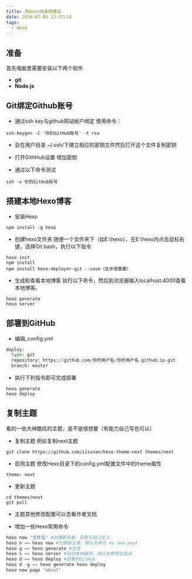 ```yaml
---
title: 用Hexo快速搭建站
date: 2016-07-08 22:57:14
tags:
  - Hexo
---
```

## 准备
首先电脑里需要安装以下两个软件
- **git**
- **Node.js**

## Git绑定Github账号
- 通过ssh key与github网站帐户绑定
使用命令：

```plain
ssh-keygen -C '你的GitHub账号' -t rsa
```

- 会在用户目录 ~/.ssh/下建立相应的密钥文件然后打开这个文件复制密钥

- 打开GithHub设置 增加密钥

- 通过以下命令测试

```plain
ssh -v 你的GitHub账号
```


## 搭建本地Hexo博客

- 安装Hexo

```plain
npm install -g hexo
```

- 创建hexo文件夹
随便一个文件夹下（如E:\hexo），在E:\hexo内点击鼠标右键，选择Git bash，执行以下指令

```plain
hexo init
npm install
npm install hexo-deployer-git --save（这步很重要）
```

- 生成和查看本地博客
执行以下命令，然后到浏览器输入localhost:4000查看本地博客。

```plain
hexo generate
hexo server
```

## 部署到GitHub

- 编辑_config.yml

``` python
deploy:
  type: git
  repository: https://github.com/你的用户名/你的用户名.github.io.git
  branch: master
```

- 执行下列指令即可完成部署

```plain
hexo generate
hexo deploy
```

## 复制主题
看的一些大神酷炫的主题，是不是很想要（有能力自己写也可以）

- 复制主题
例如复制next主题

```plain
git clone https://github.com/iissnan/hexo-theme-next themes/next
```

- 启用主题
修改Hexo目录下的config.yml配置文件中的theme属性

```plain
theme: next
```

- 更新主题

```plain
cd themes/next
git pull
```

- 主题其他修改配置可以去看作者文档

- 增加一些Hexo常用命令

``` python
hexo new "文件名" #创建新文章，名称可自己定义
hexo n == hexo new #创建新文章，默认名称为 my new post
hexo g == hexo generate #生成
hexo s == hexo server #启动本地服务，进行文章预览调试
hexo d == hexo deploy #部署到GitHub
hexo d -g == hexo generate hexo deploy
hexo new page "about"
```




